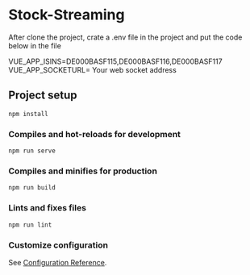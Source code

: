 # Stock-Streaming

After clone the project, crate a .env file in the project and put the code below in the file

VUE_APP_ISINS=DE000BASF115,DE000BASF116,DE000BASF117
VUE_APP_SOCKETURL= Your web socket address

## Project setup
```
npm install
```

### Compiles and hot-reloads for development
```
npm run serve
```

### Compiles and minifies for production
```
npm run build
```

### Lints and fixes files
```
npm run lint
```

### Customize configuration
See [Configuration Reference](https://cli.vuejs.org/config/).
